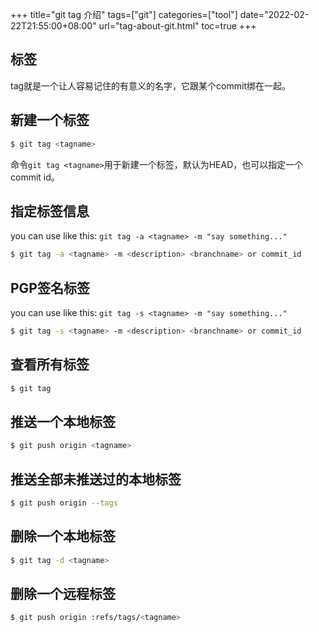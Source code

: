 +++
title="git tag 介绍"
tags=["git"]
categories=["tool"]
date="2022-02-22T21:55:00+08:00"
url="tag-about-git.html"
toc=true
+++

## 标签
tag就是一个让人容易记住的有意义的名字，它跟某个commit绑在一起。

## 新建一个标签

```bash
$ git tag <tagname>
```

命令`git tag <tagname>`用于新建一个标签，默认为HEAD，也可以指定一个commit id。

## 指定标签信息

you can use like this: `git tag -a <tagname> -m "say something..."`

```bash
$ git tag -a <tagname> -m <description> <branchname> or commit_id
```


## PGP签名标签

you can use like this: `git tag -s <tagname> -m "say something..."`

```bash
$ git tag -s <tagname> -m <description> <branchname> or commit_id
```

## 查看所有标签

```bash
$ git tag
```

## 推送一个本地标签

```bash
$ git push origin <tagname>
```

## 推送全部未推送过的本地标签

```bash
$ git push origin --tags
```

## 删除一个本地标签

```bash
$ git tag -d <tagname>
```

## 删除一个远程标签

```bash
$ git push origin :refs/tags/<tagname>
```
